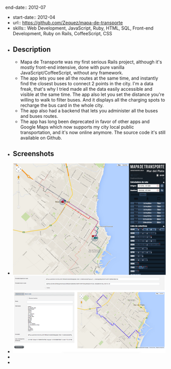 end-date:: 2012-07

- start-date:: 2012-04
- url:: https://github.com/Zequez/mapa-de-transporte
- skills:: Web Development, JavaScript, Ruby, HTML, SQL, Front-end Development, Ruby on Rails, CoffeeScript, CSS
- ## Description
	- Mapa de Transporte was my first serious Rails project, although it's mostly front-end intensive, done with pure vanilla JavaScript/CoffeeScript, without any framework.
	- The app lets you see all the routes at the same time, and instantly find the closest buses to connect 2 points in the city. I'm a data freak, that's why I tried made all the data easily accessible and visible at the same time. The app also let you set the distance you're willing to walk to filter buses. And it displays all the charging spots to recharge the bus card in the whole city.
	- The app also had a backend that lets you administer all the buses and buses routes.
	- The app has long been deprecated in favor of other apps and Google Maps which now supports my city local public transportation, and it's now online anymore. The source code it's still available on Github.
- ## Screenshots
- ![screenshot.png](../assets/screenshot_1678634101935_0.png)
- ![screenshot-backend.png](../assets/screenshot-backend_1678634106349_0.png)
-
-